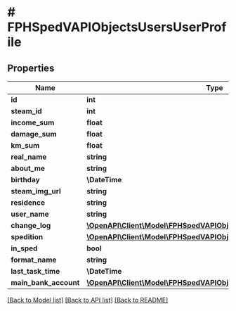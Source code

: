 # # FPHSpedVAPIObjectsUsersUserProfile

## Properties

Name | Type | Description | Notes
------------ | ------------- | ------------- | -------------
**id** | **int** |  | [readonly]
**steam_id** | **int** |  | [readonly]
**income_sum** | **float** |  | [readonly]
**damage_sum** | **float** |  | [readonly]
**km_sum** | **float** |  | [readonly]
**real_name** | **string** |  | [readonly]
**about_me** | **string** |  | [readonly]
**birthday** | **\DateTime** |  | [readonly]
**steam_img_url** | **string** |  | [readonly]
**residence** | **string** |  | [readonly]
**user_name** | **string** |  | [readonly]
**change_log** | [**\OpenAPI\Client\Model\FPHSpedVAPIObjectsUsersUserChangeLogEntry[]**](FPHSpedVAPIObjectsUsersUserChangeLogEntry.md) |  | [readonly]
**spedition** | [**\OpenAPI\Client\Model\FPHSpedVAPIObjectsSpeditionsSpedition**](FPHSpedVAPIObjectsSpeditionsSpedition.md) |  | [readonly]
**in_sped** | **bool** |  | [readonly]
**format_name** | **string** |  | [readonly]
**last_task_time** | **\DateTime** |  | [readonly]
**main_bank_account** | [**\OpenAPI\Client\Model\FPHSpedVAPIObjectsMoneyLiteBankAccount**](FPHSpedVAPIObjectsMoneyLiteBankAccount.md) |  | [readonly]

[[Back to Model list]](../../README.md#models) [[Back to API list]](../../README.md#endpoints) [[Back to README]](../../README.md)
